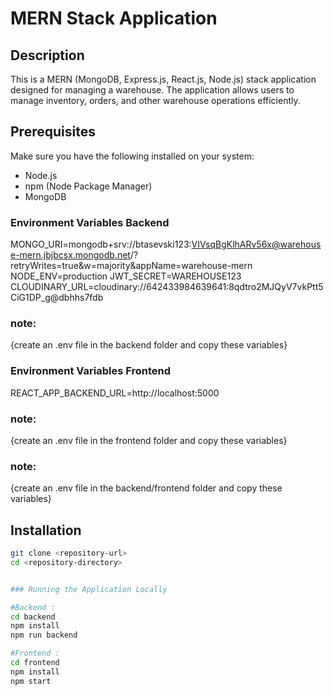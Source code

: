 
# MERN Stack Application

## Description
This is a MERN (MongoDB, Express.js, React.js, Node.js) stack application designed for managing a warehouse. The application allows users to manage inventory, orders, and other warehouse operations efficiently.

## Prerequisites
Make sure you have the following installed on your system:
- Node.js
- npm (Node Package Manager)
- MongoDB

### Environment Variables Backend
MONGO_URI=mongodb+srv://btasevski123:VIVsqBgKlhARv56x@warehouse-mern.jbjbcsx.mongodb.net/?retryWrites=true&w=majority&appName=warehouse-mern
NODE_ENV=production
JWT_SECRET=WAREHOUSE123
CLOUDINARY_URL=cloudinary://642433984639641:8qdtro2MJQyV7vkPtt5CiG1DP_g@dbhhs7fdb

### note:
{create an .env file in the backend folder and copy these variables}

### Environment Variables Frontend
REACT_APP_BACKEND_URL=http://localhost:5000

### note:
{create an .env file in the frontend folder and copy these variables}

### note:
{create an .env file in the backend/frontend folder and copy these variables}

## Installation

```bash
git clone <repository-url>
cd <repository-directory>


### Running the Application Locally

#Backend :
cd backend
npm install
npm run backend

#Frontend : 
cd frontend
npm install
npm start